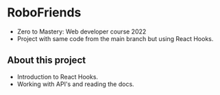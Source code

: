 # RoboFriends
- Zero to Mastery: Web developer course 2022
- Project with same code from the main branch but using React Hooks.

## About this project
- Introduction to React Hooks.
- Working with API's and reading the docs.
